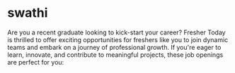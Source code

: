 # swathi
Are you a recent graduate looking to kick-start your career? Fresher Today is thrilled to offer exciting opportunities for freshers like you to join dynamic teams and embark on a journey of professional growth. If you're eager to learn, innovate, and contribute to meaningful projects, these job openings are perfect for you:
